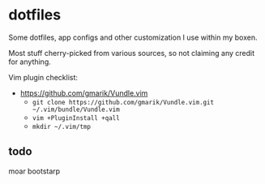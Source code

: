 # dotfiles

Some dotfiles, app configs and other customization I use within my boxen.

Most stuff cherry-picked from various sources, so not claiming any credit for anything.

Vim plugin checklist:
- https://github.com/gmarik/Vundle.vim
    - `git clone https://github.com/gmarik/Vundle.vim.git ~/.vim/bundle/Vundle.vim`
    - `vim +PluginInstall +qall`
    - `mkdir ~/.vim/tmp`


## todo
moar bootstarp
